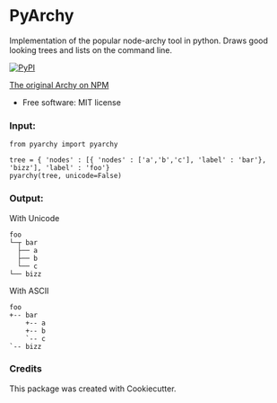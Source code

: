 
# PyArchy

Implementation of the popular node-archy tool in python.
Draws good looking trees and lists on the command line.

[![PyPI](https://img.shields.io/pypi/v/nine.svg)](https://pypi.python.org/pypi?name=py_archy&version=1.0.0&:action=display)

[The original Archy on NPM](https://www.npmjs.com/package/archy)

* Free software: MIT license

### Input:

```
from pyarchy import pyarchy

tree = { 'nodes' : [{ 'nodes' : ['a','b','c'], 'label' : 'bar'}, 'bizz'], 'label' : 'foo'}
pyarchy(tree, unicode=False)
```
### Output:
With Unicode
```
foo
└─┬ bar 
  ├── a
  ├── b
  └── c
└── bizz
```
With ASCII
```
foo
+-- bar
    +-- a
    +-- b
    `-- c
`-- bizz
```

### Credits
This package was created with Cookiecutter.

